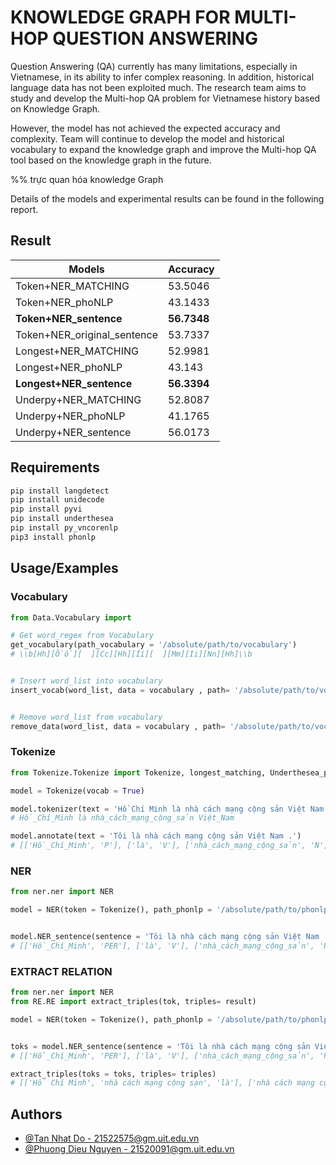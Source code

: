 # KNOWLEDGE GRAPH FOR MULTI-HOP QUESTION ANSWERING

Question Answering (QA) currently has many limitations, especially in Vietnamese, in its ability to infer complex reasoning. In addition, historical language data has not been exploited much. The research team aims to study and develop the Multi-hop QA problem for Vietnamese history based on Knowledge Graph.

However, the model has not achieved the expected accuracy and complexity. Team will continue to develop the model and historical vocabulary to expand the knowledge graph and improve the Multi-hop QA tool based on the knowledge graph in the future.


%% trực quan hóa knowledge Graph

Details of the models and experimental results can be found in the following report.

## Result


| Models             | Accuracy                                                                |
| ----------------- | ------------------------------------------------------------------ |
| Token+NER\_MATCHING           | 53.5046 |
| Token+NER\_phoNLP             | 43.1433 |
| **Token+NER\_sentence**       | **56.7348** |
| Token+NER\_original\_sentence | 53.7337 |
| Longest+NER\_MATCHING         | 52.9981 |
| Longest+NER\_phoNLP           | 43.143 |
| **Longest+NER\_sentence**     | **56.3394** |
| Underpy+NER\_MATCHING         | 52.8087 |
| Underpy+NER\_phoNLP           | 41.1765 |
| Underpy+NER\_sentence         | 56.0173 |


## Requirements


```bash
pip install langdetect
pip install unidecode
pip install pyvi
pip install underthesea
pip install py_vncorenlp
pip3 install phonlp
```
## Usage/Examples

### Vocabulary

```python
from Data.Vocabulary import

# Get word_regex from Vocabulary
get_vocabulary(path_vocabulary = '/absolute/path/to/vocabulary')
# \\b[Hh][Ồồ][  ][Cc][Hh][Íí][  ][Mm][Ii][Nn][Hh]\\b


# Insert word_list into vocabulary
insert_vocab(word_list, data = vocabulary , path= '/absolute/path/to/vocabulary')


# Remove word_list from vocabulary
remove_data(word_list, data = vocabulary , path= '/absolute/path/to/vocabulary')

```


### Tokenize

```python
from Tokenize.Tokenize import Tokenize, longest_matching, Underthesea_pyvi

model = Tokenize(vocab = True)

model.tokenizer(text = 'Hồ Chí Minh là nhà cách mạng cộng sản Việt Nam .')
# Hồ_Chí_Minh là nhà_cách_mạng_cộng_sản Việt_Nam

model.annotate(text = 'Tôi là nhà cách mạng cộng sản Việt Nam .')
# [['Hồ_Chí_Minh', 'P'], ['là', 'V'], ['nhà_cách_mạng_cộng_sản', 'N'], ['Việt_Nam', 'Np'], ['.', 'CH']]

```

### NER

```python
from ner.ner import NER

model = NER(token = Tokenize(), path_phonlp = '/absolute/path/to/phonlp_dict', normalize = True)


model.NER_sentence(sentence = 'Tôi là nhà cách mạng cộng sản Việt Nam .')
# [['Hồ_Chí_Minh', 'PER'], ['là', 'V'], ['nhà_cách_mạng_cộng_sản', 'PER'], ['Việt_Nam', 'LOC'], ['.', 'CH']]

```

### EXTRACT RELATION

```python
from ner.ner import NER
from RE.RE import extract_triples(tok, triples= result)

model = NER(token = Tokenize(), path_phonlp = '/absolute/path/to/phonlp_dict', normalize = True)


toks = model.NER_sentence(sentence = 'Tôi là nhà cách mạng cộng sản Việt Nam .')
# [['Hồ_Chí_Minh', 'PER'], ['là', 'V'], ['nhà_cách_mạng_cộng_sản', 'PER'], ['Việt_Nam', 'LOC'], ['.', 'CH']]

extract_triples(toks = toks, triples= triples)
# [['Hồ Chí Minh', 'nhà cách mạng cộng sạn', 'là'], ['nhà cách mạng cộng sản', 'Việt Nam', 'ở'], ['Hồ Chí Minh', 'Việt Nam', 'ở']

```
## Authors

- [@Tan Nhat Do - 21522575@gm.uit.edu.vn](https://github.com/tannd-ds)
- [@Phuong Dieu Nguyen - 21520091@gm.uit.edu.vn](https://github.com/ndp1707)

